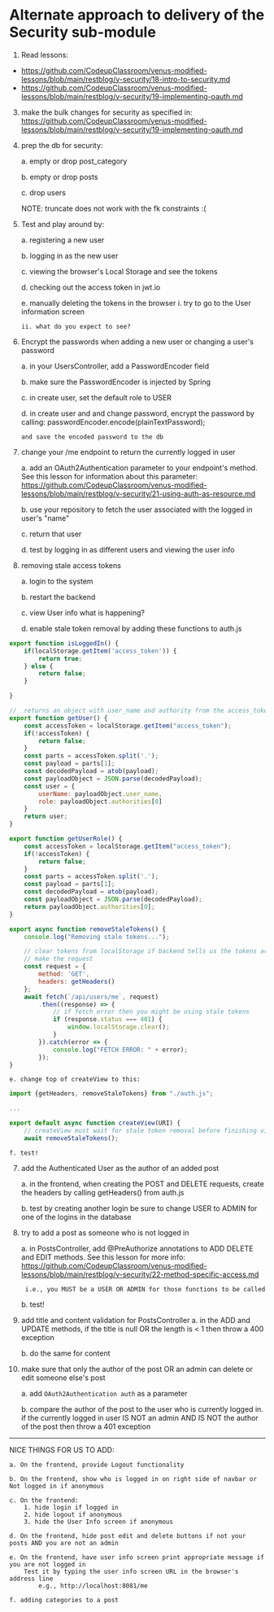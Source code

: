 # Alternate approach to delivery of the Security sub-module
1. Read lessons: 
  - https://github.com/CodeupClassroom/venus-modified-lessons/blob/main/restblog/v-security/18-intro-to-security.md
  - https://github.com/CodeupClassroom/venus-modified-lessons/blob/main/restblog/v-security/19-implementing-oauth.md

3. make the bulk changes for security as specified in:
	https://github.com/CodeupClassroom/venus-modified-lessons/blob/main/restblog/v-security/19-implementing-oauth.md

2. prep the db for security:
	
	a. empty or drop post_category
	
	b. empty or drop posts
	
	c. drop users

	NOTE: truncate does not work with the fk constraints :(

3. 	Test and play around by:

	a. registering a new user

	b. logging in as the new user

	c. viewing the browser's Local Storage and see the tokens

	d. checking out the access token in jwt.io

	e. manually deleting the tokens in the browser
		i. try to go to the User information screen

		ii. what do you expect to see?

4. 	Encrypt the passwords when adding a new user or changing a user's password
	
	a. in your UsersController, add a PasswordEncoder field

	b. make sure the PasswordEncoder is injected by Spring

	c. in create user, set the default role to USER

	d. in create user and and change password, encrypt the password by calling:
		passwordEncoder.encode(plainTextPassword);

		and save the encoded password to the db

5. change your /me endpoint to return the currently logged in user

	a. add an OAuth2Authentication parameter to your endpoint's method. See this lesson for information about this parameter:
https://github.com/CodeupClassroom/venus-modified-lessons/blob/main/restblog/v-security/21-using-auth-as-resource.md

	b. use your repository to fetch the user associated with the logged in user's "name"

	c. return that user

	d. test by logging in as different users and viewing the user info


6. removing stale access tokens

	a. login to the system

	b. restart the backend

	c. view User info
		what is happening?

	d. enable stale token removal by adding these functions to auth.js

```js
export function isLoggedIn() {
    if(localStorage.getItem('access_token')) {
        return true;
    } else {
        return false;
    }

}

//  returns an object with user_name and authority from the access_token
export function getUser() {
    const accessToken = localStorage.getItem("access_token");
    if(!accessToken) {
        return false;
    }
    const parts = accessToken.split('.');
    const payload = parts[1];
    const decodedPayload = atob(payload);
    const payloadObject = JSON.parse(decodedPayload);
    const user = {
        userName: payloadObject.user_name,
        role: payloadObject.authorities[0]
    }
    return user;
}

export function getUserRole() {
    const accessToken = localStorage.getItem("access_token");
    if(!accessToken) {
        return false;
    }
    const parts = accessToken.split('.');
    const payload = parts[1];
    const decodedPayload = atob(payload);
    const payloadObject = JSON.parse(decodedPayload);
    return payloadObject.authorities[0];
}

export async function removeStaleTokens() {
    console.log("Removing stale tokens...");

    // clear tokens from localStorage if backend tells us the tokens are invalid
    // make the request
    const request = {
        method: 'GET',
        headers: getHeaders()
    };
    await fetch(`/api/users/me`, request)
        .then((response) => {
            // if fetch error then you might be using stale tokens
            if (response.status === 401) {
                window.localStorage.clear();
            }
        }).catch(error => {
            console.log("FETCH ERROR: " + error);
        });
}
```

	e. change top of createView to this:

```js
import {getHeaders, removeStaleTokens} from "./auth.js";

...

export default async function createView(URI) {
    // createView must wait for stale token removal before finishing view creation
    await removeStaleTokens();
```

	f. test!


7. add the Authenticated User as the author of an added post

	a. in the frontend, when creating the POST and DELETE requests, create the headers by calling getHeaders() from auth.js

	b. test by creating another login 
		be sure to change USER to ADMIN for one of the logins in the database

8. try to add a post as someone who is not logged in

	a. in PostsController, add @PreAuthorize annotations to ADD DELETE and EDIT methods. See this lesson for more info:
  https://github.com/CodeupClassroom/venus-modified-lessons/blob/main/restblog/v-security/22-method-specific-access.md

		i.e., you MUST be a USER OR ADMIN for those functions to be called

	b. test!

9. add title and content validation for PostsController
	 a. in the ADD and UPDATE methods, if the title is null OR the length is < 1 then throw a 400 exception

	 b. do the same for content

10. make sure that only the author of the post OR an admin can delete or edit someone else's post

    a. add `OAuth2Authentication auth` as a parameter

    b. compare the author of the post to the user who is currently logged in.
    	if the currently logged in user IS NOT an admin AND IS NOT the author of the post then throw a 401 exception




----------------------------------

NICE THINGS FOR US TO ADD:

	a. On the frontend, provide Logout functionality
	
	b. On the frontend, show who is logged in on right side of navbar or Not logged in if anonymous
	
	c. On the frontend:
		1. hide login if logged in 
		2. hide logout if anonymous
		3. hide the User Info screen if anonymous

	d. On the frontend, hide post edit and delete buttons if not your posts AND you are not an admin

	e. On the frontend, have user info screen print appropriate message if you are not logged in
		Test it by typing the user info screen URL in the browser's address line
			e.g., http://localhost:8081/me

	f. adding categories to a post
